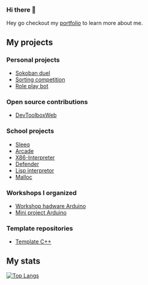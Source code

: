 ### Hi there 👋
Hey go checkout my [portfolio](https://portfolio-titouan-loeb.vercel.app) to learn more about me.

## My projects
### Personal projects
- [Sokoban duel](https://github.com/Titouan-Loeb/Sokoban_duel)
- [Sorting competition](https://github.com/Titouan-Loeb/SortingCompetition)
- [Role play bot](https://github.com/Titouan-Loeb/RolePlayBot)
### Open source contributions
- [DevToolboxWeb](https://github.com/Titouan-Loeb/DevToolboxWeb)
### School projects
- [Sleeq](https://github.com/Titouan-Loeb/Sleeq)
- [Arcade](https://github.com/Titouan-Loeb/Arcade)
- [X86-Interpreter](https://github.com/Titouan-Loeb/X86-Interpreter)
- [Defender](https://github.com/Titouan-Loeb/Defender-game)
- [Lisp interpretor](https://github.com/Titouan-Loeb/Lisp_interpretor)
- [Malloc](https://github.com/Titouan-Loeb/Malloc)
### Workshops I organized
- [Workshop hadware Arduino](https://github.com/Titouan-Loeb/Workshop-hardware-Arduino)
- [Mini project Arduino](https://github.com/Titouan-Loeb/Mini-project-Arduino)
### Template repositories
- [Template C++](https://github.com/Titouan-Loeb/Template_CPP)
## My stats
[![Top Langs](https://github-readme-stats.vercel.app/api/top-langs/?username=Titouan-Loeb&layout=donut-vertical)](https://github.com/anuraghazra/github-readme-stats)
<!--
**Titouan-Loeb/Titouan-Loeb** is a ✨ _special_ ✨ repository because its `README.md` (this file) appears on your GitHub profile.

Here are some ideas to get you started:

- 🔭 I’m currently working on ...
- 🌱 I’m currently learning ...
- 👯 I’m looking to collaborate on ...
- 🤔 I’m looking for help with ...
- 💬 Ask me about ...
- 📫 How to reach me: ...
- 😄 Pronouns: ...
- ⚡ Fun fact: ...
-->
